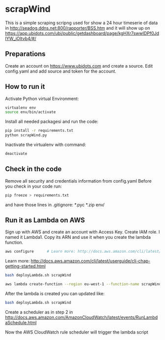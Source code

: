 # scrapWind
This is a simple scraping scripng used for show a 24 hour timeserie of data in http://seadog.ddns.net:800/rapporter/BSS.htm and it will show up on https://app.ubidots.com/ubi/public/getdashboard/page/kgHXr7swwIDPf0JdIYW_iOltvb4/#/ 

## Preparations ##
Create an account on https://www.ubidots.com and create a source. Edit config.yaml and add source and token for the account.

## How to run it ##
Activate Python virtual Environment: 
```bash
virtualenv env
source env/bin/activate
```

Install all needed packagesi and run the code:
```bash
pip install -r requirements.txt
python scrapWind.py
```
Inactivate the virtualenv with command:
```bash
deactivate
```
## Check in the code ##
Remove all security and credentials information from config.yaml
Before you check in your code run:
```bash
pip freeze > requirements.txt
```

and have those lines in .gitignore:
*.pyc
*.zip
env/

## Run it as Lambda on AWS ##
Sign up with AWS and create an account with Access Key.
Create IAM role. I named it Lambda1. Copy its ARN and use it when you create the lambda function.
```bash
aws configure      # Learn more: http://docs.aws.amazon.com/cli/latest/userguide/cli-chap-getting-started.html 
```
Learn more: http://docs.aws.amazon.com/cli/latest/userguide/cli-chap-getting-started.html 

```bash
bash deployLambda.sh scrapWind
```

```bash
aws lambda create-function --region eu-west-1 --function-name scrapWind --zip-file fileb:///home/ec2-user/Code/scrapWind/scrapWind.zip --role arn:aws:iam::510136466810:role/Lambda1 --handler  scrapWind.lambda_handler --runtime python2.7 --timeout 300
```

After the lambda is created you can updated like:
```bash
bash deployLambda.sh scrapWind
```

Create a scheduler as in step 2 in http://docs.aws.amazon.com/AmazonCloudWatch/latest/events/RunLambdaSchedule.html 

Now the AWS CloudWatch rule scheduler will trigger the lambda script 


